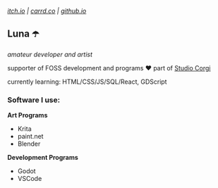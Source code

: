 *[itch.io](https://lunaui.itch.io/) | 
[carrd.co](https://lunaui.carrd.co/) | 
[github.io](https://lunauii.github.io)*
## Luna ☂️
*amateur developer and artist*

supporter of FOSS development and programs ❤️
part of [Studio Corgi](https://github.com/Studio-Corgi)

currently learning: HTML/CSS/JS/SQL/React, GDScript

### Software I use:

__Art Programs__
- Krita
- paint.net
- Blender

__Development Programs__
- Godot
- VSCode

<!---
Lunauii/Lunauii is a ✨ special ✨ repository because its `README.md` (this file) appears on your GitHub profile.
You can click the Preview link to take a look at your changes.
--->
